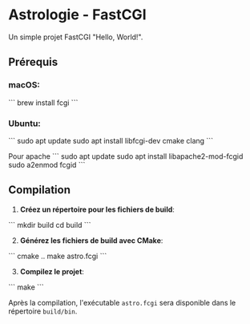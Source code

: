 # Astrologie - FastCGI

Un simple projet FastCGI "Hello, World!".

## Prérequis

### macOS:

\```
brew install fcgi
\```

### Ubuntu:

\```
sudo apt update
sudo apt install libfcgi-dev cmake clang
\```

Pour apache
\```
sudo apt update
sudo apt install libapache2-mod-fcgid
sudo a2enmod fcgid
\```

## Compilation

1. **Créez un répertoire pour les fichiers de build**:
   
\```
mkdir build
cd build
\```

2. **Générez les fichiers de build avec CMake**:

\```
cmake ..
make astro.fcgi
\```

3. **Compilez le projet**:

\```
make
\```

Après la compilation, l'exécutable `astro.fcgi` sera disponible dans le répertoire `build/bin`.
